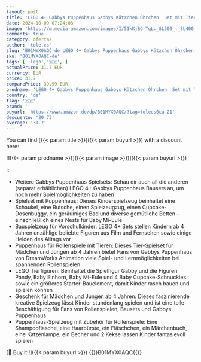 ```yaml
---
layout: post
title: 'LEGO 4+ Gabbys Puppenhaus Gabbys Kätzchen Öhrchen  Set mit Tieren für Rollenspiele  Kinderspielzeug mit Rutsche und Figuren  Geschenk für Mädchen und Jungen  Spielzeug für kreatives Spielen 10796'
date: 2024-10-09 07:24:03
image: 'https://m.media-amazon.com/images/I/51kKjBG-TqL._SL500_._SL400_.jpg'
comments: true
category: ofertas
author: 'tole.es'
slug: 'B01MYX0AQC-de LEGO 4+ Gabbys Puppenhaus Gabbys Kätzchen Öhrchen Set mit...'
sku: 'B01MYX0AQC-de'
tags: [ 'lego','🇩🇪', ]
actualPrice: 31.7 EUR
currency: EUR
price: 31.7
comparePrice: 39.99 EUR
prodname: 'LEGO 4+ Gabbys Puppenhaus Gabbys Kätzchen Öhrchen  Set mit Tieren für Rollenspiele  Kinderspielzeug mit Rutsche und Figuren  Geschenk für Mädchen und Jungen  Spielzeug für kreatives Spielen 10796'
country: 'de'
flag: '🇩🇪'
brand: ''
buyurl: 'https://www.amazon.de/dp/B01MYX0AQC/?tag=tolees0ca-21'
descuento: '20.73'
average: '31.7'
---
```


You can find [{{< param title >}}]({{< param buyurl >}}) with a discount here:

[![{{< param prodname >}}]({{< param image >}})]({{< param buyurl >}})

ℹ️:

- Weitere Gabbys Puppenhaus Spielsets: Schau dir auch all die anderen (separat erhältlichen) LEGO 4+ Gabbys Puppenhaus Bausets an, um noch mehr Spielmöglichkeiten zu haben
- Spielset mit Puppenhaus: Dieses Kinderspielzeug beinhaltet eine Schaukel, eine Rutsche, einen Spielzeugzug, einen Cupcake-Dosenbuggy, ein geräumiges Bad und diverse gemütliche Betten – einschließlich eines Nests für Baby Mi-Eule
- Bauspielzeug für Vorschulkinder: LEGO 4+ Sets stellen Kindern ab 4 Jahren unzählige beliebte Figuren aus Film und Fernsehen sowie einige Helden des Alltags vor
- Puppenhaus für Rollenspiele mit Tieren: Dieses Tier-Spielset für Mädchen und Jungen ab 4 Jahren bietet Fans von Gabbys Puppenhaus von DreamWorks Animation viele Spiel- und Lernmöglichkeiten bei spannenden Rollenspielen
- LEGO Tierfiguren: Beinhaltet die Spielfigur Gabby und die Figuren Pandy, Baby Einhorn, Baby Mi-Eule und 4 Baby Cupcake-Schnuckies sowie ein größeres Starter-Bauelement, damit Kinder rasch bauen und spielen können
- Geschenk für Mädchen und Jungen ab 4 Jahren: Dieses faszinierende kreative Spielzeug lässt Kinder stundenlang spielen und ist eine tolle Beschäftigung für Fans von Rollenspielen, Bausets und Gabbys Puppenhaus
- Puppenhaus-Spielzeug mit Zubehör für Rollenspiele: Eine Shampooflasche, eine Haarbürste, ein Fläschchen, ein Märchenbuch, eine Katzenlampe, ein Becher und 2 Kekse lassen Kinder fantasievoll spielen

[🛒 Buy it!!]({{< param buyurl >}})
{{<world>}}B01MYX0AQC{{</world>}}
